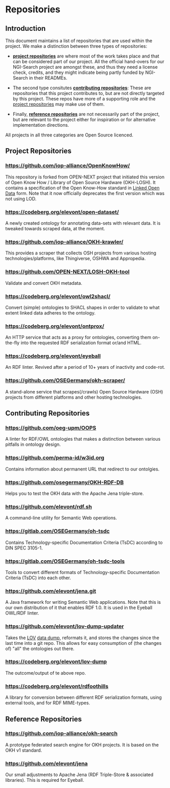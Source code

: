# Repositories

## Introduction

This document maintains a list of repositories that are used within the
project.  We make a distinction between three types of repositories:

- **[project repositories]** are where most of the work takes place
and that can be considered part of our project.
All the official hand-overs for our NGI-Search project are amongst these,
and thus they need a license check, credits, and they might indicate
being partly funded by NGI-Search in their READMEs.

- The second type consitutes **[contributing repositories]**:
These are repositories that this project contributes to,
but are not directly targeted by this project.
These repos have more of a supporting role
and the [project repositories] may make use of them.

- Finally, **[reference repositories]** are not necessarily part of the project,
but are relevant to the project either for inspiration
or for alternative implementation directions.

All projects in all three categories are Open Source licenced.

## Project Repositories

### https://github.com/iop-alliance/OpenKnowHow/

This repository is forked from OPEN-NEXT project that initiated this version of
Open Know How / Library of Open Source Hardware (OKH-LOSH).  It contains a
specification of the Open Know-How standard in [Linked Open Data][LOD] form.
Note that it now officially deprecates the first version
which was not using LOD.

### https://codeberg.org/elevont/open-dataset/

A newly created ontology for annotating data-sets with relevant data.
It is tweaked towards scraped data, at the moment.

### https://github.com/iop-alliance/OKH-krawler/

This provides a scraper that collects OSH projects
from various hosting technologies/platforms,
like Thingiverse, OSHWA and Appropedia.

### https://github.com/OPEN-NEXT/LOSH-OKH-tool

Validate and convert OKH metadata.

### https://codeberg.org/elevont/owl2shacl/

Convert (simple) ontologies to SHACL shapes in order to validate to what extent
linked data adheres to the ontology.

### https://codeberg.org/elevont/ontprox/

An HTTP service that acts as a proxy for ontologies,
converting them on-the-fly into the requested RDF serialization format or/and HTML.

### https://codeberg.org/elevont/eyeball

An RDF linter.
Revived after a period of 10+ years of inactivity and code-rot.

### https://github.com/OSEGermany/okh-scraper/

A stand-alone service that scrapes(/crawls) Open Source Hardware (OSH) projects from different platforms and other hosting technologies.

## Contributing Repositories

### https://github.com/oeg-upm/OOPS

A linter for RDF/OWL ontologies that makes a distinction between various pitfalls in ontology design.

### https://github.com/perma-id/w3id.org

Contains information about permanent URL that redirect to our ontolgies.

### https://github.com/osegermany/OKH-RDF-DB

Helps you to test the OKH data with the Apache Jena triple-store.

### https://github.com/elevont/rdf.sh

A command-line utility for Semantic Web operations.

### https://gitlab.com/OSEGermany/oh-tsdc

Contains Technology-specific Documentation Criteria (TsDC) according to DIN SPEC 3105-1.

### https://gitlab.com/OSEGermany/oh-tsdc-tools

Tools to convert different formats of Technology-specific Documentation Criteria (TsDC) into each other.

### https://github.com/elevont/jena.git

A Java framework for writing Semantic Web applications.  Note that this is our
own distribution of it that enables RDF 1.0.  It is used in the Eyeball OWL/RDF
linter.

### https://github.com/elevont/lov-dump-updater

Takes the [LOV] [data dump](https://lov.linkeddata.es/dataset/lov/sparql),
reformats it, and stores the changes since the last time into a git repo.
This allows for easy consumption of (the changes of) "all" the ontologies out there.

### https://codeberg.org/elevont/lov-dump

The outcome/output of te above repo.

### https://codeberg.org/elevont/rdfoothills

A library for conversion between different RDF serialization formats, using external tools, and for RDF MIME-types.

## Reference Repositories

### https://github.com/iop-alliance/okh-search

A prototype federated search engine for OKH projects.  It is based on the OKH
v1 standard.

### https://github.com/elevont/jena

Our small adjustments to Apache Jena (RDF Triple-Store & associated libraries).
This is required for Eyeball.

[Project repositories]: #project-repositories
[contributing repositories]: #contributing-repositories
[reference repositories]: #reference-repositories
[LOD]: https://en.wikipedia.org/wiki/Linked_data#Linked_open_data
[LOV]: https://lov.linkeddata.es/
